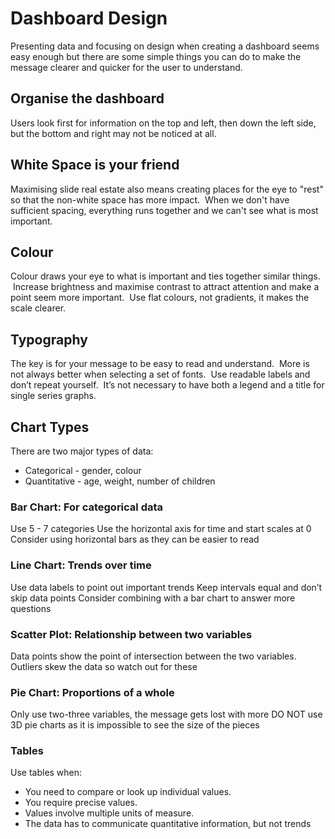# Dashboard Design
Presenting data and focusing on design when creating a dashboard seems easy enough but there are some simple things you can do to make the message clearer and quicker for the user to understand.



## Organise the dashboard
Users look first for information on the top and left, then down the left side, but the bottom and right may not be noticed at all.



## White Space is your friend
Maximising slide real estate also means creating places for the eye to "rest" so that the non-white space has more impact.  When we don't have sufficient spacing, everything runs together and we can't see what is most important.



## Colour
Colour draws your eye to what is important and ties together similar things.  Increase brightness and maximise contrast to attract attention and make a point seem more important.  Use flat colours, not gradients, it makes the scale clearer.



## Typography
The key is for your message to be easy to read and understand.  More is not always better when selecting a set of fonts.  Use readable labels and don’t repeat yourself.  It’s not necessary to have both a legend and a title for single series graphs.



## Chart Types
There are two major types of data:

- Categorical - gender, colour
- Quantitative - age, weight, number of children


### Bar Chart: For categorical data
Use 5 - 7 categories
Use the horizontal axis for time and start scales at 0
Consider using horizontal bars as they can be easier to read


### Line Chart: Trends over time
Use data labels to point out important trends
Keep intervals equal and don’t skip data points
Consider combining with a bar chart to answer more questions


### Scatter Plot: Relationship between two variables
Data points show the point of intersection between the two variables.
Outliers skew the data so watch out for these


### Pie Chart: Proportions of a whole
Only use two-three variables, the message gets lost with more
DO NOT use 3D pie charts as it is impossible to see the size of the pieces


### Tables
Use tables when:

- You need to compare or look up individual values.
- You require precise values.
- Values involve multiple units of measure.
- The data has to communicate quantitative information, but not trends
